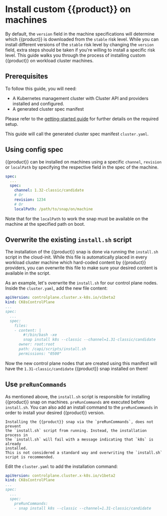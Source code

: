 # Install custom {{product}} on machines

By default, the `version` field in the machine specifications will determine 
which {{product}} is downloaded from the `stable` risk level. While you can 
install different versions of the `stable` risk level by changing the 
`version` field, extra steps should be taken if you're willing to install 
a specific risk level.
This guide walks you through the process of installing custom {{product}} 
on workload cluster machines.

## Prerequisites

To follow this guide, you will need:

- A Kubernetes management cluster with Cluster API and providers installed 
and configured.
- A generated cluster spec manifest

Please refer to the [getting-started guide][getting-started] for further
details on the required setup.

This guide will call the generated cluster spec manifest `cluster.yaml`.

## Using config spec

{{product}} can be installed on machines using a specific `channel`, 
`revision` or `localPath` by specifying the respective field in the spec 
of the machine.

```yaml
spec:
  ...
  spec:
    channel: 1.32-classic/candidate
    # Or
    revision: 1234
    # Or
    localPath: /path/to/snap/on/machine
```

Note that for the `localPath` to work the snap must be available on the 
machine at the specified path on boot.

## Overwrite the existing `install.sh` script

The installation of the {{product}} snap is done via running the `install.sh` 
script in the cloud-init.
While this file is automatically placed in every workload cluster machine 
which hard-coded content by {{product}} providers, you can overwrite this 
file to make sure your desired content is available in the script.

As an example, let's overwrite the `install.sh` for our control plane nodes. 
Inside the `cluster.yaml`, add the new file content:

```yaml
apiVersion: controlplane.cluster.x-k8s.io/v1beta2
kind: CK8sControlPlane
...
spec:
  ...
  spec:
    files:
    - content: |
        #!/bin/bash -xe
        snap install k8s --classic --channel=1.31-classic/candidate
      owner: root:root
      path: /capi/scripts/install.sh
      permissions: "0500"
```

Now the new control plane nodes that are created using this manifest will have
the `1.31-classic/candidate` {{product}} snap installed on them!

## Use `preRunCommands`

As mentioned above, the `install.sh` script is responsible for installing 
{{product}} snap on machines. `preRunCommands` are executed before 
`install.sh`. You can also add an install command to the `preRunCommands` 
in order to install your desired {{product}} version.

```{note}
Installing the {{product}} snap via the `preRunCommands`, does not prevent 
the `install.sh` script from running. Instead, the installation process in 
the `install.sh` will fail with a message indicating that `k8s` is already 
installed.
This is not considered a standard way and overwriting the `install.sh` 
script is recommended.
```

Edit the `cluster.yaml` to add the installation command:

```yaml
apiVersion: controlplane.cluster.x-k8s.io/v1beta2
kind: CK8sControlPlane
...
spec:
  ...
  spec:
    preRunCommands:
    - snap install k8s --classic --channel=1.31-classic/candidate
```

<!-- LINKS -->
[getting-started]: ../tutorial/getting-started.md
